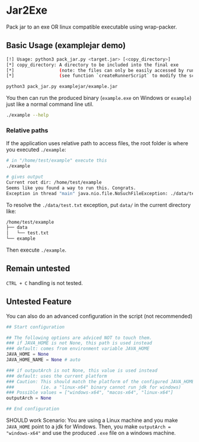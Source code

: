 # Jar2Exe
Pack jar to an exe OR linux compatible executable using wrap-packer.

## Basic Usage (examplejar demo)
```sh
[!] Usage: python3 pack_jar.py <target.jar> [<copy_directory>]
[*] copy_directory: A directory to be included into the final exe
[*]                 (note: the files can only be easily accessed by runner script)
[*]                 (see function `createRunnerScript` to modify the script)
```

```sh
python3 pack_jar.py examplejar/example.jar
```

You then can run the produced binary (`example.exe` on Windows or `example`) 
just like a normal command line util.
```sh
./example --help
```

### Relative paths
If the application uses relative path to access files, the root folder is where you
executed `./example`: 
```sh
# in "/home/test/example" execute this
./example

# gives output
Current root dir: /home/test/example
Seems like you found a way to run this. Congrats.
Exception in thread "main" java.nio.file.NoSuchFileException: ./data/test.txt
```

To resolve the `./data/test.txt` exception, put `data/` in the current directory like:
```sh
/home/test/example
├── data
│   └── test.txt
└── example
```

Then execute `./example`.

## Remain untested
`CTRL + C` handling is not tested.

## Untested Feature
You can also do an advanced configuration in the script (not recommended)
```py
## Start configuration

## The following options are adviced NOT to touch them.
### if JAVA_HOME is not None, this path is used instead
### default: comes from environment variable JAVA_HOME
JAVA_HOME = None
JAVA_HOME_NAME = None # auto

### if outputArch is not None, this value is used instead
### default: uses the current platform
### Caution: This should match the platform of the configured JAVA_HOME
###          (ie. a "linux-x64" binary cannot run jdk for windows)
### Possible values = ["windows-x64", "macos-x64", "linux-x64"]
outputArch = None

## End configuration
```

SHOULD work Scenario: You are using a Linux machine and you make `JAVA_HOME` point to a jdk for Windows. Then, you make `outputArch = "windows-x64"` and use the produced `.exe` file on a windows machine.